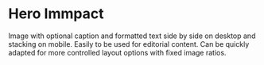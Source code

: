 # Hero Immpact

Image with optional caption and formatted text side by side on desktop and stacking on mobile. Easily to be used for editorial content. Can be quickly adapted for more controlled layout options with fixed image ratios.

